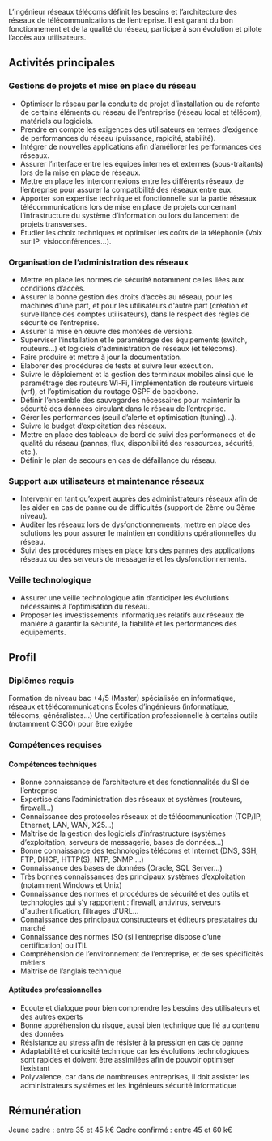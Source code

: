 L’ingénieur réseaux télécoms définit les besoins et l’architecture des réseaux de télécommunications de l’entreprise. Il est garant du bon fonctionnement et de la qualité du réseau, participe à son évolution et pilote l’accès aux utilisateurs.

## Activités principales 

### Gestions de projets et mise en place du réseau 

- Optimiser le réseau par la conduite de projet d’installation ou de refonte de certains éléments du réseau de l’entreprise (réseau local et télécom), matériels ou logiciels.
- Prendre en compte les exigences des utilisateurs en termes d’exigence de performances du réseau (puissance, rapidité, stabilité).
- Intégrer de nouvelles applications afin d’améliorer les performances des réseaux.
- Assurer l’interface entre les équipes internes et externes (sous-traitants) lors de la mise en place de réseaux.
- Mettre en place les interconnexions entre les différents réseaux de l’entreprise pour assurer la compatibilité des réseaux entre eux.
- Apporter son expertise technique et fonctionnelle sur la partie réseaux télécommunications lors de mise en place de projets concernant l’infrastructure du système d’information ou lors du lancement de projets transverses.
- Étudier les choix techniques et optimiser les coûts de la téléphonie (Voix sur IP, visioconférences…).

### Organisation de l’administration des réseaux 

- Mettre en place les normes de sécurité notamment celles liées aux conditions d’accès.
- Assurer la bonne gestion des droits d’accès au réseau, pour les machines d’une part, et pour les utilisateurs d'autre part (création et surveillance des comptes utilisateurs), dans le respect des règles de sécurité de l’entreprise.
- Assurer la mise en œuvre des montées de versions.
- Superviser l’installation et le paramétrage des équipements (switch, routeurs...) et logiciels d’administration de réseaux (et télécoms).
- Faire produire et mettre à jour la documentation.
- Élaborer des procédures de tests et suivre leur exécution.
- Suivre le déploiement et la gestion des terminaux mobiles ainsi que le paramétrage des routeurs Wi-Fi, l’implémentation de routeurs virtuels (vrf), et l’optimisation du routage OSPF de backbone.
- Définir l’ensemble des sauvegardes nécessaires pour maintenir la sécurité des données circulant dans le réseau de l’entreprise.
- Gérer les performances (seuil d’alerte et optimisation (tuning)…).
- Suivre le budget d’exploitation des réseaux.
- Mettre en place des tableaux de bord de suivi des performances et de qualité du réseau (pannes, flux, disponibilité des ressources, sécurité, etc.).
- Définir le plan de secours en cas de défaillance du réseau.

### Support aux utilisateurs et maintenance réseaux 

- Intervenir en tant qu’expert auprès des administrateurs réseaux afin de les aider en cas de panne ou de difficultés (support de 2ème ou 3ème niveau).
- Auditer les réseaux lors de dysfonctionnements, mettre en place des solutions les pour assurer le maintien en conditions opérationnelles du réseau.
- Suivi des procédures mises en place lors des pannes des applications réseaux ou des serveurs de messagerie et les dysfonctionnements.

### Veille technologique 

- Assurer une veille technologique afin d’anticiper les évolutions nécessaires à l’optimisation du réseau.
- Proposer les investissements informatiques relatifs aux réseaux de manière à garantir la sécurité, la fiabilité et les performances des équipements.

## Profil

### Diplômes requis 

Formation de niveau bac +4/5 (Master) spécialisée en informatique, réseaux et télécommunications
Écoles d’ingénieurs (informatique, télécoms, généralistes...)
Une certification professionnelle à certains outils (notamment CISCO) pour être exigée

### Compétences requises

#### Compétences techniques

- Bonne connaissance de l’architecture et des fonctionnalités du SI de l’entreprise
- Expertise dans l’administration des réseaux et systèmes (routeurs, firewall…)
- Connaissance des protocoles réseaux et de télécommunication (TCP/IP, Ethernet, LAN, WAN, X25…)
- Maîtrise de la gestion des logiciels d’infrastructure (systèmes d’exploitation, serveurs de messagerie, bases de données…)
- Bonne connaissance des technologies télécoms et Internet (DNS, SSH, FTP, DHCP, HTTP(S), NTP, SNMP …)
- Connaissance des bases de données (Oracle, SQL Server…)
- Très bonnes connaissances des principaux systèmes d’exploitation (notamment Windows et Unix)
- Connaissance des normes et procédures de sécurité et des outils et technologies qui s'y rapportent : firewall, antivirus, serveurs d'authentification, filtrages d'URL...
- Connaissance des principaux constructeurs et éditeurs prestataires du marché
- Connaissance des normes ISO (si l’entreprise dispose d’une certification) ou ITIL
- Compréhension de l’environnement de l’entreprise, et de ses spécificités métiers
- Maîtrise de l’anglais technique

#### Aptitudes professionnelles 

- Ecoute et dialogue pour bien comprendre les besoins des utilisateurs et des autres experts
- Bonne appréhension du risque, aussi bien technique que lié au contenu des données
- Résistance au stress afin de résister à la pression en cas de panne
- Adaptabilité et curiosité technique car les évolutions technologiques sont rapides et doivent être assimilées afin de pouvoir optimiser l’existant
- Polyvalence, car dans de nombreuses entreprises, il doit assister les administrateurs systèmes et les ingénieurs sécurité informatique

## Rémunération

Jeune cadre : entre 35 et 45 k€
Cadre confirmé : entre 45 et 60 k€